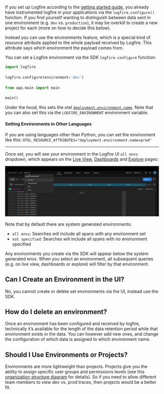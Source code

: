If you set up Logfire according to the [getting started guide](../../index.md), you already have instrumented logfire in your applications
via the `logfire.configure()` function. If you find yourself wanting to distinguish between data sent in one environment (e.g. `dev` vs. `production`), it may be overkill to create a new project for each (more on how to decide this below).

Instead you can use the environments feature, which is a special kind of resource attribute applied to the whole payload received by Logfire.
This attribute says which environment the payload comes from.

You can set a Logfire environment via the SDK `logfire.configure` function:

```py title="main.py"
import logfire

logfire.configure(environment='dev')

from app.main import main

main()
```

Under the hood, this sets the otel [`deployment.environment.name`](https://opentelemetry.io/docs/specs/semconv/resource/deployment-environment/).
Note that you can also set this via the `LOGFIRE_ENVIRONMENT` environment variable.

#### Setting Environments in Other Languages
If you are using languages other than Python, you can set the environment like this:
`OTEL_RESOURCE_ATTRIBUTES="deployment.environment.name=prod"`

---

Once set, you will see your environment in the Logfire UI `all envs` dropdown, which appears
on the [Live View](../web-ui/live.md), [Dashboards](../web-ui/dashboards.md) and [Explore](../web-ui/explore.md) pages:

![Environments](../../images/guide/environments.png)

Note that by default there are system generated environments:

- `all envs`: Searches will include all spans with any environment set
- `not specified`: Searches will include all spans with no environment specified

Any environments you create via the SDK will appear below the system generated envs. When you select an environment,
all subsequent queries (e.g. on live view, dashboards or explore) will filter by that environment.

## Can I Create an Environment in the UI?
No, you cannot create or delete set environments via the UI, instead use the SDK.

## How do I delete an environment?
Once an environment has been configured and received by logfire, technically it’s available for
the length of the data retention period while that environment exists in the data.
You can however add new ones, and change the configuration of which data is assigned to which
environment name.

## Should I Use Environments or Projects?

Environments are more lightweight than projects. Projects give you the ability to assign specific
user groups and permissions levels (see this [organization structure diagram](../../../reference/organization-structure/) for details).
So if you need to allow different team members to view dev vs. prod traces, then projects would be a better fit.
